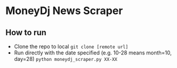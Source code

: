 # MoneyDj News Scraper
## How to run
* Clone the repo to local
```git clone [remote url]```
* Run directly with the date specified (e.g. 10-28 means month=10, day=28)
```python moneydj_scraper.py XX-XX```

